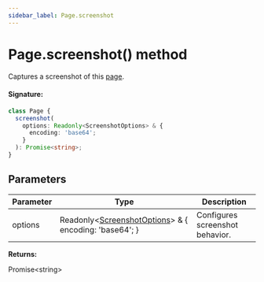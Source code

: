 ```yaml
---
sidebar_label: Page.screenshot
---
```


# Page.screenshot() method

Captures a screenshot of this [page](./puppeteer.page.md).

#### Signature:

```typescript
class Page {
  screenshot(
    options: Readonly<ScreenshotOptions> & {
      encoding: 'base64';
    }
  ): Promise<string>;
}
```

## Parameters

| Parameter | Type                                                                                                | Description                     |
| --------- | --------------------------------------------------------------------------------------------------- | ------------------------------- |
| options   | Readonly&lt;[ScreenshotOptions](./puppeteer.screenshotoptions.md)&gt; &amp; \{ encoding: 'base64'; \} | Configures screenshot behavior. |

**Returns:**

Promise&lt;string&gt;
